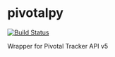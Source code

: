 # pivotalpy
[![Build Status](https://travis-ci.org/zliau/pivotalpy.svg?branch=master)](https://travis-ci.org/zliau/pivotalpy)

Wrapper for Pivotal Tracker API v5
